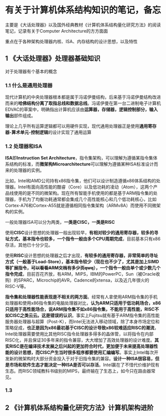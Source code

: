 # 有关于计算机体系结构知识的笔记，备忘

主要是《大话处理器》以及国外经典教材《计算机体系结构量化研究方法》的阅读笔记，记录有关于Computer Architecture的方方面面

重点在于各种架构处理器内核、ISA、内存结构的设计思想，以及特性

## 1 《大话处理器》处理器基础知识

对于处理器有个基本的概念

### 1.1 什么是通用处理器

现代计算机的中央处理器根本都是属于冯诺伊曼结构，后来基于冯诺伊曼结构改进而来的**哈佛结构分离了取指总线和数据总线**。冯诺伊曼在第一台二进制电子计算机EDVAC的草案中，明确指出计算机应该由**运算器，存储器，逻辑控制部分，输入输出**部件组成。

理论上几乎所有运算逻辑都可以用硬件实现，现代通用处理器正是使用**通用寄存器-算术单元-控制逻辑**的设计实现了通用运算

### 1.2 处理器和ISA

**ISA**即**Instruction Set Architecture**，指令集架构，可以理解为遵循某指令集体系结构的标准，而**微架构Microarchitecture**可以理解为遵循某种ISA标准设计而来的处理器的实例。

比如，Intel和AMD公司持有x86指令集，他们可以设计制造遵循x86体系结构的处理器。Intel有面向高性能的酷睿（Core）以及低功耗的凌动（Atom），这两个产品线使用的是不同的微架构。现在所有智能手机使用的都是基于ARM指令集的处理器，手机为了均衡功耗通常都会集成几个高性能核心和几个低功耗核心，比如Cortex-A76和Cortex-A55就是遵循相同指令集架构（ARMv8A）而使用不同微架构的实例。

一般处理器ISA可以分为两类，**一类是CISC，一类是RISC**

使用**CISC**设计思想的处理器一般出现较早，**有相对较少的通用寄存器，较多的寻址方式，基本指令也较多，一个指令一般由多个CPU周期完成**，目前基本只有x86存活，其他已十分少见。

使用**RISC**设计思想的处理器之后才出现，**有较多的通用寄存器，非常简单的寻址方式（一般基于Load-Store），基本指令较少（现在也不少了，尤其是加上SIMD等扩展指令，~~可以看看ARM文档有多少页qwq~~），一个指令一般由单个或少数几个指令完成**，目前百花齐放，有ARM，MIPS，IBM的PowerPC，Sun（被Oracle收购）的SPARC，Microchip的AVR，Cadence的xtensa，以及近几年很火的RISC-V等。

**指令集和处理器性能表现是不相关的两方面**。经常有人拿使用ARM指令集的手机处理器和使用x86指令集的电脑处理器对比，**认为ARM只适用于低功耗场合，x86只适用于高性能场合，说ARM指令集不如x86指令集，不能用于高性能，RISC不如CISC之类云云。这是错误的认识**。事实上Fujitsu就有基于ARM指令集的高性能服务器处理器与超算（Post-K），而Intel无法进入移动领域，除了本身市场定位和策略促成，**也正是因为x86最初基于CISC的设计导致x86较难适应RISC的潮流**，Intel处理器需要使用比其他RISC指令处理器多得多的晶体管，以将指令在内部RISC化，并且保证30多年来的指令兼容，大大增加了高效处理器的设计难度。**其实RISC是在编译技术发展之后兴起的更加符合时代，更加便于未来提高处理器性能的设计思想，而CISC产生当时很多程序都要使用汇编编写**。事实上Intel每次开发新的微架构时大部分资金投入于对于旧指令集的兼容。**设计一种ISA很容易，但是市场和软件生态才能决定一种ISA是否可以存活**。Intel赢在了不惜代价维护现有生态。而RISC领域教科书级别的MIPS，最终输在了生态上，如今只在路由器常见。

### 1.3 

## 2 《计算机体系结构量化研究方法》计算机架构进阶